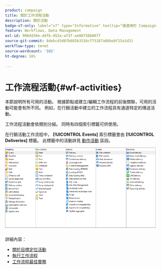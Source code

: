 ```yaml
---
product: campaign
title: 關於工作流程活動
description: 關於活動
badge-v7-only: label="v7" type="Informative" tooltip="僅適用於 Campaign Classic v7"
feature: Workflows, Data Management
exl-id: 900dd30e-d4fb-452a-af3f-ae00758b0077
source-git-commit: 8debcd3d8fb883b3316cf75187a86bebf15a1d31
workflow-type: tm+mt
source-wordcount: '102'
ht-degree: 16%

---
```


# 工作流程活動{#wf-activities}



本節說明所有可用的活動。 根據節點或建立/編輯工作流程的前後關聯，可用的活動可能會有所不同。 例如，在行銷活動中建立的工作流程具有通道特定的傳送活動。

工作流程活動會依類別分組。 同時有四個索引標籤可供使用。

在行銷活動工作流程中， **[!UICONTROL Events]** 索引標籤會由 **[!UICONTROL Deliveries]** 標籤。 此標籤中的活動詳見 [動作活動](about-action-activities.md) 區段。

![](assets/wf-activity-tabs.png)

詳細內容：

* [關於目標定位活動](about-targeting-activities.md)
* [執行工作流程](starting-a-workflow.md)
* [工作流程最佳實務](workflow-best-practices.md)
